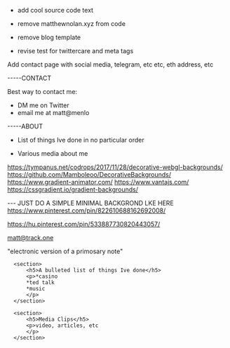 - add cool source code text

- remove matthewnolan.xyz from code
- remove blog template
- revise test for twittercare and meta tags


Add contact page with social media, telegram, etc etc, eth address, etc



-----CONTACT

Best way to contact me:
- DM me on Twitter
- email me at matt@menlo


-----ABOUT

- List of things Ive done in no particular order


- Various media about me



https://tympanus.net/codrops/2017/11/28/decorative-webgl-backgrounds/
https://github.com/Mamboleoo/DecorativeBackgrounds/
https://www.gradient-animator.com/
https://www.vantajs.com/
https://cssgradient.io/gradient-backgrounds/

--- JUST DO A SIMPLE MINIMAL BACKGROND LKE HERE
https://www.pinterest.com/pin/822610688162692008/

https://hu.pinterest.com/pin/533887730820443057/



matt@track.one



"electronic version of a primosary note"









      <section>
          <h5>A bulleted list of things Ive done</h5>
          <p>*casino
          *ted talk
          *music
          </p>
      </section>

      <section>
          <h5>Media Clips</h5>
          <p>video, articles, etc
          </p>
      </section>